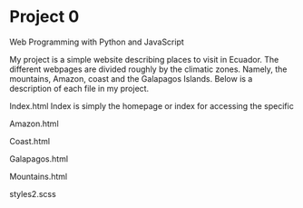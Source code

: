# Project 0

Web Programming with Python and JavaScript

My project is a simple website describing places to visit in Ecuador. The different webpages are divided roughly
by the climatic zones. Namely, the mountains, Amazon, coast and the Galapagos Islands. Below is a description of each file in my project.

Index.html
Index is simply the homepage or index for accessing the specific 

Amazon.html

Coast.html

Galapagos.html

Mountains.html

styles2.scss
